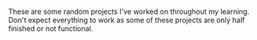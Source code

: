 These are some random projects I've worked on throughout my learning. Don't expect everything to work as some of these projects are only half finished or not functional.
